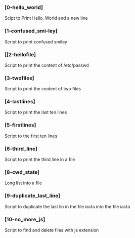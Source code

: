 ### [0-hello_world]
 Scipt to Print Hello, World and a new line
### [1-confused_smi-ley]
Script to print confused smiley
### [[2-hellofile]
Script to print the content of /etc/passwd
### [3-twofiles]
Script to print the content of two files
### [4-lastlines]
Script to print the last ten lines
### [5-firstlines]
Script to the first ten lines
### [6-third_line]
Script to print the third line in a file
### [8-cwd_state]
Long list into a file
### [9-duplicate_last_line]
Script to duplicate the last lin in the file iacta into the file iacta
### [10-no_more_js]
Script to find and delete files with js extension

